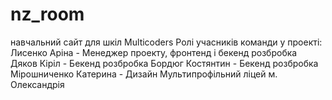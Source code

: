 # nz_room
навчальний сайт для шкіл
Multicoders
Ролі учасників команди у проекті:
Лисенко Аріна - Менеджер проекту, фронтенд і бекенд розбробка
Дяков Кіріл - Бекенд розбробка
Бордюг Костянтин - Бекенд розбробка
Мірошниченко Катерина - Дизайн
Мультипрофільний ліцей м. Олександрія